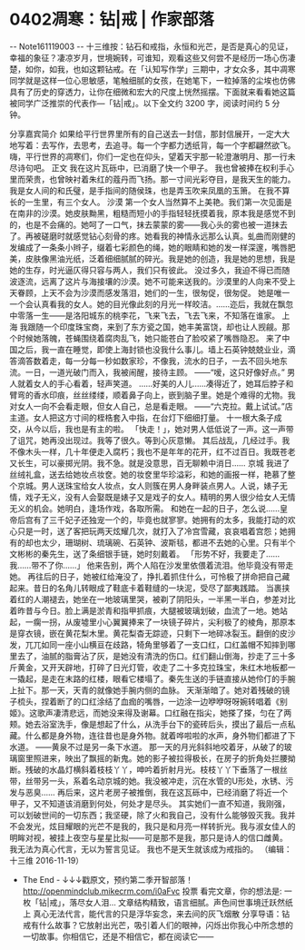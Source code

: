 # 0402凋寒：钻|戒 | 作家部落


-- Note161119003 --
十三维按：钻石和戒指，永恒和光芒，是否是真心的见证，幸福的象征？凄凉岁月，世境婉转，可谁知，观看这些又何尝不是经历一场心伤凄楚，如你，如我，也如这颗钻戒。在「认知写作学」三期中，才女众多，其中凋寒同学就是这样一位心思敏感，笔触细腻的女孩，在她笔下，一粒掉落的尘埃也仿佛具有了历史的穿透力，让你在细微和宏大的尺度上恍然摇摆。下面就来看看她这篇被同学广泛推崇的代表作—「钻|戒」。以下全文约 3200 字，阅读时间约 5 分钟。


分享嘉宾简介
如果给平行世界里所有的自己送去一封信，那封信展开，一定大大地写着：去写作，去思考，去追寻。每一个字都力透纸背，每一个字都翩然欲飞。嗨，平行世界的凋寒们，你们一定也在仰头，望着天宇那一轮澄澈明月、那一行未尽诗句吧。
正文
我在这片瓦砾中，已消磨了快一个甲子。
我也曾被捧在权利手心里而荣贵，也曾映衬着朱红的蔻丹而飞扬。那一寸间光彩夺目，是我天生的能力。我是女人间的和氏璧，是手指间的随侯珠，也是弄玉吹来凤凰的玉箫。
在我不算长的一生里，有三个女人。
沙漠
第一个女人当然算不上美艳。我们第一次见面是在南非的沙漠。她皮肤黝黑，粗糙而短小的手指轻轻抚摸着我，原本我是感觉不到的，也是不会痛的。她呵了一口气，抹去蒙蒙的雾——我心头的雾也被一道抹去了。再被磋磨时就感觉钻心刻骨的疼。她看我的神情永远那么认真。虬曲而刚健的发编成了一条条小辫子，缀着七彩颜色的绳，她的眼睛和她的发一样深邃，嘴唇肥美，皮肤像黑油光纸，泛着细细腻腻的碎光。我是她的创造，我是她的思想，我是她的生存，时光逼仄得只容与两人，我们只有彼此。
没过多久，我迫不得已而随波逐流，远离了这片与海接壤的沙漠。她不可能来送我的。沙漠里的人向来不受上天眷顾，上天不会为沙漠而感发落泪，她们的一生，很匆促，很匆促。
她是唯一一个会认真看我的女人。她的目光像此刻的月光一样皎洁。……迩后，我就在飘忽中零落一生——是洛阳城东的桃李花，飞来飞去，飞去飞来，不知落在谁家。
上海
我跟随一个印度珠宝商，来到了东方瓷之国，她丰美富饶，却也让人觊觎。那个时候她落魄，苍蝇围绕着腐肉乱飞，她只能苍白了脸咬紧了嘴唇隐忍。
来了中国之后，我一直在睡觉，即使上海封锁也没我什么事儿。墙上石英钟兢兢业业，滴答滴答数着走，每一分每一秒如数家珍，不像我，流水的日子，一去不回头地东流。一日，一道光破门而入，我被闹醒，接待主顾。
——“嗳，这只好像好点。” 男人就着女人的手心看着，轻声笑道。
……好美的人儿……凑得近了，她耳后脖子和臂弯的香水印痕，丝丝缕缕，顺着鼻子向上，嵌到脑子里。她是个难得的尤物。我对女人一向不会看走眼，但女人自己，总是看走眼。
——“六克拉。戴上试试。”店主道。女人把这方寸间的桎梏套入中指，在台灯下细细打量。
十一根大条子成交，从今以后，我也是有主的啦。
「快走！」，她对男人低低说了一声。这一声带了诅咒，她再没出现过。我等了很久。等到心灰意懒。
其后战乱，几经过手。我不像木头一样，几十年便走入腐朽；我也不是年年的花开，红不过百日。我既苍老又长生，可以豪掷光阴。我不急。就是没意思，百无聊赖中消日……
京城
我进了丝绒礼盒，送去给她妆点妆奁。她的妆奁里华珍溢彩，和她的画报一样，艳慕了整个京城。男人送珠宝给女人妆点，女人则簇在男人身畔装点男人。人说，婊子无情，戏子无义，没有人会娶既是婊子又是戏子的女人。精明的男人很少给女人无情无义的机会。她明白，逢场作戏，各取所需。
和她在一起的日子，怎么说……皇帝后宫有了三千妃子还独宠一个的，毕竟也就寥寥。她拥有的太多，我能打动的欢心只是一时，送了客把玩两天炫耀几次，就打入了冷宫雪藏，哀哀唱着宫怨；她拥有的却也太少，珊瑚树、琉璃碗、石英钟、波斯毯，都进不去她的心里。只有半个文彬彬的秦先生，送了条细银手链，她时刻戴着。
「形势不好，我要走了……我……带不了你……」
他来告别，两个人陷在沙发里依偎着流泪。他毕竟没有带走她。
再往后的日子，她被红给淹没了，挣扎着抓住什么，可怜极了拼命把自己藏起来。昔日的名角儿转眼成了鞋底卡着鞋缝的一块泥，受尽了鄙夷践踏。
当裹挟着红的人潮褪去，她坐在一地玻璃里哭，被剃了阴阳头，一半黑一半白，参差对比着昨昔与今日。脸上满是淤青和指甲抓痕，大腿被玻璃划破，血流了一地。她站起，一瘸一拐，从废墟里小心翼翼捧来了一块镜子碎片，尖利极了的棱角，那原本是穿衣镜，嵌在黄花梨木里。黄花梨杳无踪迹，只剩下一地碎冰裂玉。翻倒的皮沙发，兀兀如同一座小山横亘在歧路，犄角里够着了一支口红，口红盖帽不知摔到哪里去了，油腻的脂膏沾了灰，是她没有清洗的伤口。红们翻山倒海，抄走了三十多斤黄金，又开天辟地，打碎了日光灯管，收走了二十多克拉珠宝，朱红木地板都一一撬起，是走在末路的红楼，眼看它楼塌了。秦先生送的手链直接从她伶仃的手腕上扯下。那一天，天青的就像她手腕内侧的血脉。
天渐渐暗了。她对着残破的镜子梳头，捏着断了的口红涂结了血痂的嘴唇，一边涂一边咿咿呀呀婉转唱着《别姬》。这歌声凄清悲远，而她没来得及谢幕。口红融在指尖，她搽了搽，匀在了两颊。她去浴室洗手，像是想起了什么，从洗手台下的瓷砖后头，摸出了最后一点私藏。什么都是身外物，连往昔也是身外物。就着哗啦啦的水声，身外物们都进了下水道。
——黄泉不过是另一条下水道。
那一天的月光斜斜地咬着牙，从破了的玻璃窗里照进来，映出了飘摇的新鬼。她的影子被拉得极长，在房子的折角处拦腰拗断。残破的水晶灯横斜着枝枝丫丫，呻吟着折射月光。枝枝丫丫下垂落了一根丝带，丝带另一头，系着名动京城的她。我没被冲走，沉在水管的U形处，水锈、污发与恶臭……
再后来，这片老房子被推倒，我在这瓦砾中，已经消磨了将近一个甲子，又不知道该消磨到何处，何处才是尽头。
其实她们一直不知道，我刚强，可以划破世间的一切东西；我坚硬，除了火和我自己，没有什么能够毁灭我。我并不会发光，炫目耀眼的光芒不是我的，我只是和月亮一样转折光。我与淑女佳人的明眸对视，被挂上夜空与星星比拟——可是那不是我，那只是诗人的信口雌黄。
我无法为真心代言，无以为誓言见证。
我也不是天生就该成为戒指的。
（编辑：十三维 2016-11-19）
- The End -
↓↓↓戳原文，预约第二季开智部落！ http://openmindclub.mikecrm.com/i0aFvc
投票 看完文章，你的想法是:
一枚「钻|戒」，落尽女人泪…
文章结构精致，语言细腻。声色间世事境迁跃然纸上
真心无法代言，能代言的只是浮华妄念，来去间的灰飞烟散
分享导语：钻戒有什么故事？它放射出光芒，吸引着人们的眼神，闪烁出你我心中所念想的一切故事。你相信它，还是不相信它，都在阅读它——